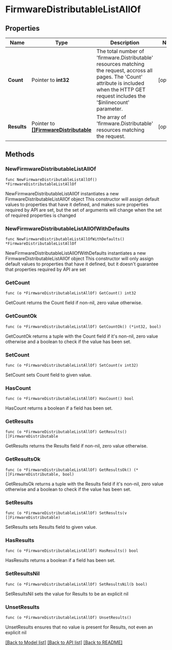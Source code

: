 # FirmwareDistributableListAllOf

## Properties

Name | Type | Description | Notes
------------ | ------------- | ------------- | -------------
**Count** | Pointer to **int32** | The total number of &#39;firmware.Distributable&#39; resources matching the request, accross all pages. The &#39;Count&#39; attribute is included when the HTTP GET request includes the &#39;$inlinecount&#39; parameter. | [optional] 
**Results** | Pointer to [**[]FirmwareDistributable**](FirmwareDistributable.md) | The array of &#39;firmware.Distributable&#39; resources matching the request. | [optional] 

## Methods

### NewFirmwareDistributableListAllOf

`func NewFirmwareDistributableListAllOf() *FirmwareDistributableListAllOf`

NewFirmwareDistributableListAllOf instantiates a new FirmwareDistributableListAllOf object
This constructor will assign default values to properties that have it defined,
and makes sure properties required by API are set, but the set of arguments
will change when the set of required properties is changed

### NewFirmwareDistributableListAllOfWithDefaults

`func NewFirmwareDistributableListAllOfWithDefaults() *FirmwareDistributableListAllOf`

NewFirmwareDistributableListAllOfWithDefaults instantiates a new FirmwareDistributableListAllOf object
This constructor will only assign default values to properties that have it defined,
but it doesn't guarantee that properties required by API are set

### GetCount

`func (o *FirmwareDistributableListAllOf) GetCount() int32`

GetCount returns the Count field if non-nil, zero value otherwise.

### GetCountOk

`func (o *FirmwareDistributableListAllOf) GetCountOk() (*int32, bool)`

GetCountOk returns a tuple with the Count field if it's non-nil, zero value otherwise
and a boolean to check if the value has been set.

### SetCount

`func (o *FirmwareDistributableListAllOf) SetCount(v int32)`

SetCount sets Count field to given value.

### HasCount

`func (o *FirmwareDistributableListAllOf) HasCount() bool`

HasCount returns a boolean if a field has been set.

### GetResults

`func (o *FirmwareDistributableListAllOf) GetResults() []FirmwareDistributable`

GetResults returns the Results field if non-nil, zero value otherwise.

### GetResultsOk

`func (o *FirmwareDistributableListAllOf) GetResultsOk() (*[]FirmwareDistributable, bool)`

GetResultsOk returns a tuple with the Results field if it's non-nil, zero value otherwise
and a boolean to check if the value has been set.

### SetResults

`func (o *FirmwareDistributableListAllOf) SetResults(v []FirmwareDistributable)`

SetResults sets Results field to given value.

### HasResults

`func (o *FirmwareDistributableListAllOf) HasResults() bool`

HasResults returns a boolean if a field has been set.

### SetResultsNil

`func (o *FirmwareDistributableListAllOf) SetResultsNil(b bool)`

 SetResultsNil sets the value for Results to be an explicit nil

### UnsetResults
`func (o *FirmwareDistributableListAllOf) UnsetResults()`

UnsetResults ensures that no value is present for Results, not even an explicit nil

[[Back to Model list]](../README.md#documentation-for-models) [[Back to API list]](../README.md#documentation-for-api-endpoints) [[Back to README]](../README.md)


